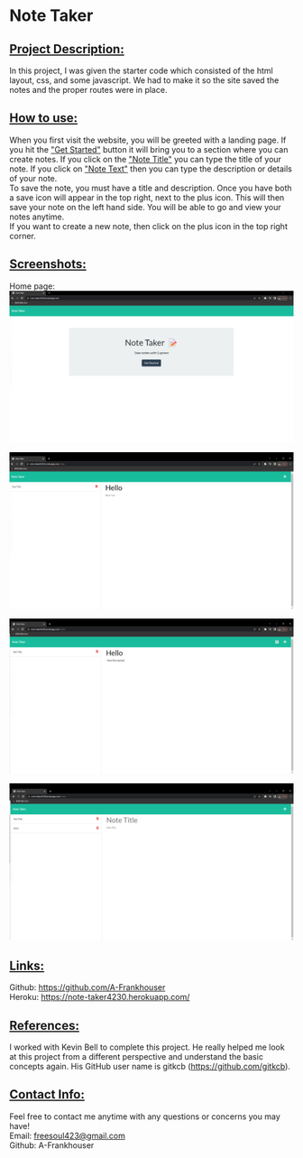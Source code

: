 # <b> Note Taker </b> 

## <b><u> Project Description:  </b></u>
In this project, I was given the starter code which consisted of the html layout, css, and some javascript. We had to make it so the site saved the notes and the proper routes were in place.
## <b><u> How to use:  </b></u>
When you first visit the website, you will be greeted with a landing page. If you hit the <u>"Get Started"</u> button it will bring you to a section where you can create notes. If you click on the <u>"Note Title"</u> you can type the title of your note. If you click on <u>"Note Text"</u> then you can type the description or details of your note. <br />
To save the note, you must have a title and description. Once you have both a save icon will appear in the top right, next to the plus icon. This will then save your note on the left hand side. You will be able to go and view your notes anytime. <br />
If you want to create a new note, then click on the plus icon in the top right corner.
## <b><u> Screenshots:  </b></u>

Home page:
![Note Taking app landing page](./screenshots/Screenshot%20(19).png)

![Where you take notes](./screenshots/Screenshot%20(20).png)

![Writing a note](./screenshots/Screenshot%20(21).png)

![Saved Note](./screenshots/Screenshot%20(22).png)

## <b><u> Links:  </b></u>
Github: https://github.com/A-Frankhouser <br />
Heroku: https://note-taker4230.herokuapp.com/
## <b><u> References:  </b></u>
I worked with Kevin Bell to complete this project. He really helped me look at this project from a different perspective and understand the basic concepts again. His GitHub user name is gitkcb (https://github.com/gitkcb).
## <b><u> Contact Info:  </b></u>
Feel free to contact me anytime with any questions or concerns you may have! <br />
Email: freesoul423@gmail.com <br />
Github: A-Frankhouser